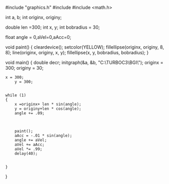 #include "graphics.h"
#include <iostream>
#include <math.h>


int a, b;
int originx, originy;

double len =300;
int x, y;
int bobradius = 30;



float angle = 0,aVel=0,aAcc=0;

void paint()
{
    cleardevice();
    setcolor(YELLOW);
    fillellipse(originx, originy, 8, 8);
    line(originx, originy, x, y);
    fillellipse(x, y, bobradius, bobradius);
}

void main()
{
    double decr;
    initgraph(&a, &b, "C:\\TURBOC3\\BGI\\");
    originx = 300;
    originy = 30;
  
    x = 300;
        y = 300;
   

    while (1)
    {
        x =originx+ len * sin(angle);
        y = originy+len * cos(angle);
        angle += .09;

        
       
        paint();
        aAcc = -.01 * sin(angle);
        angle += aVel;
        aVel += aAcc;
        aVel *= .99;
        delay(40);


    }

}
